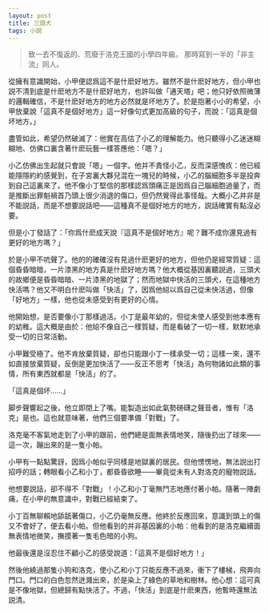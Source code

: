 ```yaml
---
layout: post
title: 三頭犬
tags: 小說
---
```

> 致一去不復返的、荒廢于洛克王國的小學四年級。
> 那時寫到一半的「非主流」同人。

從擁有意識開始，小甲便認爲這不是什麽好地方。雖然不是什麽好地方，但小甲也説不清到底是什麽地方不是什麽好地方，也許叫做「通天塔」吧；他只好依照微薄的邏輯確信，不是什麽好地方的地方必然就是坏地方了。於是抱著小小的希望，小甲放棄說「這真不是個好地方」這一好像句式更加高級的句子，而說：「這真是個坏地方。」

盡管如此，希望仍然破滅了：他實在高估了小乙的理解能力。他只聽得小乙迷迷糊糊地、仿佛口裏含著什麽玩藝一樣答應他：「嗯？」

小乙仿佛出生起就只會說「嗯」一個字。他并不責怪小乙，反而深感愧疚：他已經能隱隱約約感覺到，在子宮裏大夥兒混在一塊兒的時候，小乙的腦細胞多半是投奔到自己這裏來了。他不像小丁堅信的那樣認爲頭痛正是因爲自己腦細胞過量了，而是推斷出罪魁禍首乃頭上很少消退的傷口，但仍然覺得此事怪哉。大概小乙并非是不能説話，而是不想要説話吧——這種真不是個好地方的地方，説話確實有點沒必要。

但是小丁發話了：「你爲什麽成天說『這真不是個好地方』呢？難不成你還見過有更好的地方嗎？」

於是小甲不吭聲了。他的的確確沒有見過什麽更好的地方，但他仍是經常質疑：這個昏昏暗暗，一片漆黑的地方真是什麽好地方嗎？他大概從基因裏聽説過，三頭犬的故鄉便是昏昏暗暗、一片漆黑的地獄了；然而地獄中快活的三頭犬，在這種地方快活嗎？他又不明白什麽叫做「快活」了，因爲他縂以爲自己從未快活過，但像「好地方」一樣，他也從未感受到有更好的心情。

他開始想，是否要像小丁那樣過活。小丁是最年幼的，但從未使人感受到他本應有的幼稚。這大概是由於：他縂不像自己一樣質疑，而是看破了一切一樣，默默地承受一切的日常活動。

小甲難受極了。他不肯放棄質疑，卻也只能跟小丁一樣承受一切；這樣一來，還不如直接放棄質疑，反倒是更加快活了——反正不思考「快活」為何物諸如此類的事情，所有東西就都是「快活」的了。

「這真是個坏……」

脚步聲響起之後，他立即閉上了嘴。能製造出如此氣勢磅礴之聲音者，惟有「洛克」是也。這也就意味著，他們三個要準備「對戰」了。

洛克毫不客氣地走到了小甲的跟前，他們總是面無表情地笑，隨後扔出了球來——這一次，蹦出來的是一隻小帕。

小甲有一點點驚訝，因爲小帕似乎同樣是地獄裏的居民。但他愣愣地，無法説出打招呼的話；轉眼看小乙和小丁，都昏昏欲睡——畢竟從未有人對洛克的寵物説話。

他想要説話，卻不得不「對戰」！小乙和小丁毫無鬥志地應付著小帕。隨著一陣劇痛，在小甲的無意識中，對戰已經結束了。

小丁百無聊賴地舔舐著傷口，小乙仍毫無反應。他終於反應回來，意識到頭上的傷又不會好了，便去看小帕。但他看到的并非基因裏的小帕：他看到的是洛克繼續面無表情地微笑，撫摸著一隻毛色暗的小狗。

他最後還是沒忍住不顧小乙的感受說道：「這真不是個好地方！」

然後他繞過那隻小狗和洛克，使小乙和小丁只能反應不過來，衝下了樓梯，飛奔向門口。門口的白色忽然迸濺出來，於是染上了綠色的草地和樹林。他心想：這可真是不像地獄，但總歸有點快活了。不過，「快活」到底是什麽東西，他暫時還無法説清。